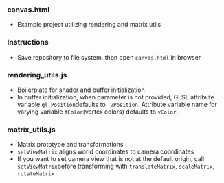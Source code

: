 ### canvas.html
- Example project utilizing rendering and matrix utils

### Instructions
- Save repository to file system, then open `canvas.html` in browser

### rendering_utils.js

- Boilerplate for shader and buffer initialization
- In buffer initialization, when parameter is not provided, GLSL attribute variable `gl_Position`defaults to `'vPosition`. Attribute variable name for varying variable `fColor`(vertex colors) defaults to `vColor`. 

### matrix_utils.js
- Matrix prototype and transformations
- `setViewMatrix` aligns world coordinates to camera coordinates
- If you want to set camera view that is not at the default origin, call `setViewMatrix`before transforming with `translateMatrix`, `scaleMatrix`, `rotateMatrix`